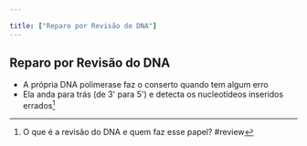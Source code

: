 ```yaml
---

title: ["Reparo por Revisão do DNA"]
---
```

## Reparo por Revisão do DNA
+ A própria DNA polimerase faz o conserto quando tem algum erro
+ Ela anda para trás (de 3' para 5') e detecta os nucleotídeos inseridos errados[^344024]

[^344024]: O que é a revisão do DNA e quem faz esse papel?
#review 
